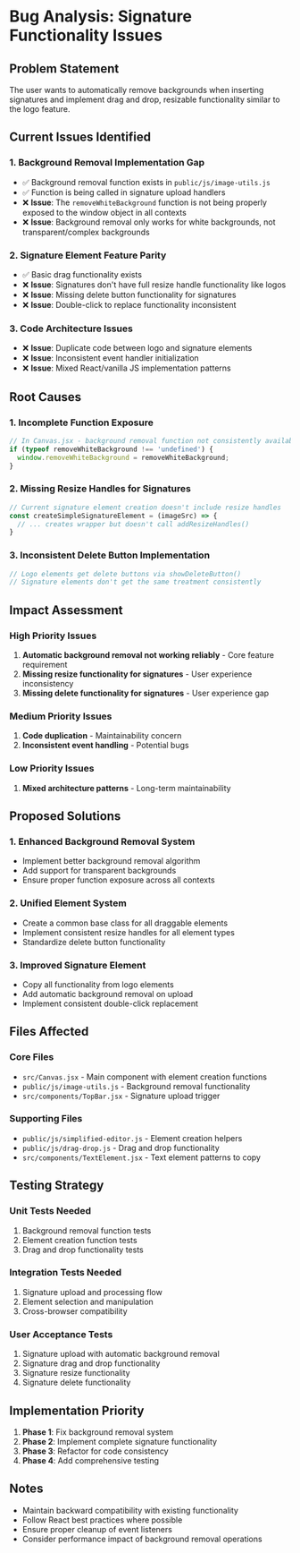 # Bug Analysis: Signature Functionality Issues

## Problem Statement

The user wants to automatically remove backgrounds when inserting signatures and implement drag and drop, resizable functionality similar to the logo feature.

## Current Issues Identified

### 1. **Background Removal Implementation Gap**
- ✅ Background removal function exists in `public/js/image-utils.js`
- ✅ Function is being called in signature upload handlers
- ❌ **Issue**: The `removeWhiteBackground` function is not being properly exposed to the window object in all contexts
- ❌ **Issue**: Background removal only works for white backgrounds, not transparent/complex backgrounds

### 2. **Signature Element Feature Parity**
- ✅ Basic drag functionality exists
- ❌ **Issue**: Signatures don't have full resize handle functionality like logos
- ❌ **Issue**: Missing delete button functionality for signatures
- ❌ **Issue**: Double-click to replace functionality inconsistent

### 3. **Code Architecture Issues**
- ❌ **Issue**: Duplicate code between logo and signature elements
- ❌ **Issue**: Inconsistent event handler initialization
- ❌ **Issue**: Mixed React/vanilla JS implementation patterns

## Root Causes

### 1. **Incomplete Function Exposure**
```javascript
// In Canvas.jsx - background removal function not consistently available
if (typeof removeWhiteBackground !== 'undefined') {
  window.removeWhiteBackground = removeWhiteBackground;
}
```

### 2. **Missing Resize Handles for Signatures**
```javascript
// Current signature element creation doesn't include resize handles
const createSimpleSignatureElement = (imageSrc) => {
  // ... creates wrapper but doesn't call addResizeHandles()
}
```

### 3. **Inconsistent Delete Button Implementation**
```javascript
// Logo elements get delete buttons via showDeleteButton()
// Signature elements don't get the same treatment consistently
```

## Impact Assessment

### High Priority Issues
1. **Automatic background removal not working reliably** - Core feature requirement
2. **Missing resize functionality for signatures** - User experience inconsistency
3. **Missing delete functionality for signatures** - User experience gap

### Medium Priority Issues
1. **Code duplication** - Maintainability concern
2. **Inconsistent event handling** - Potential bugs

### Low Priority Issues
1. **Mixed architecture patterns** - Long-term maintainability

## Proposed Solutions

### 1. **Enhanced Background Removal System**
- Implement better background removal algorithm
- Add support for transparent backgrounds
- Ensure proper function exposure across all contexts

### 2. **Unified Element System**
- Create a common base class for all draggable elements
- Implement consistent resize handles for all element types
- Standardize delete button functionality

### 3. **Improved Signature Element**
- Copy all functionality from logo elements
- Add automatic background removal on upload
- Implement consistent double-click replacement

## Files Affected

### Core Files
- `src/Canvas.jsx` - Main component with element creation functions
- `public/js/image-utils.js` - Background removal functionality
- `src/components/TopBar.jsx` - Signature upload trigger

### Supporting Files
- `public/js/simplified-editor.js` - Element creation helpers
- `public/js/drag-drop.js` - Drag and drop functionality
- `src/components/TextElement.jsx` - Text element patterns to copy

## Testing Strategy

### Unit Tests Needed
1. Background removal function tests
2. Element creation function tests
3. Drag and drop functionality tests

### Integration Tests Needed
1. Signature upload and processing flow
2. Element selection and manipulation
3. Cross-browser compatibility

### User Acceptance Tests
1. Signature upload with automatic background removal
2. Signature drag and drop functionality
3. Signature resize functionality
4. Signature delete functionality

## Implementation Priority

1. **Phase 1**: Fix background removal system
2. **Phase 2**: Implement complete signature functionality
3. **Phase 3**: Refactor for code consistency
4. **Phase 4**: Add comprehensive testing

## Notes

- Maintain backward compatibility with existing functionality
- Follow React best practices where possible
- Ensure proper cleanup of event listeners
- Consider performance impact of background removal operations
